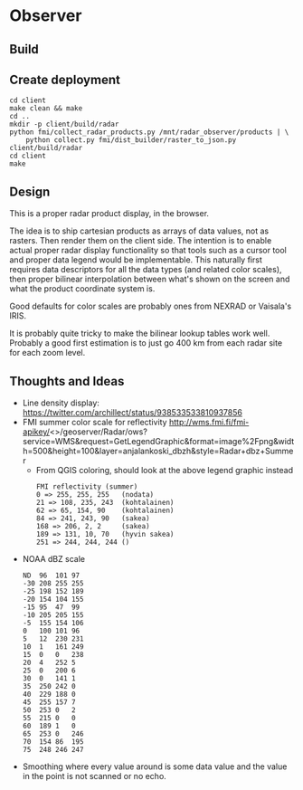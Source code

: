 # Observer

## Build

## Create deployment

    cd client
    make clean && make
    cd ..
    mkdir -p client/build/radar
    python fmi/collect_radar_products.py /mnt/radar_observer/products | \
        python collect.py fmi/dist_builder/raster_to_json.py client/build/radar
    cd client
    make


## Design

This is a proper radar product display, in the browser.

The idea is to ship cartesian products as arrays of data values, not as
rasters.  Then render them on the client side.  The intention is to enable
actual proper radar display functionality so that tools such as a cursor tool
and proper data legend would be implementable.  This naturally first requires
data descriptors for all the data types (and related color scales), then
proper bilinear interpolation between what's shown on the screen and what the
product coordinate system is.

Good defaults for color scales are probably ones from NEXRAD or Vaisala's
IRIS.

It is probably quite tricky to make the bilinear lookup tables work well.
Probably a good first estimation is to just go 400 km from each radar site for
each zoom level.


## Thoughts and Ideas
 - Line density display:
   https://twitter.com/archillect/status/938533533810937856
 - FMI summer color scale for reflectivity
   http://wms.fmi.fi/fmi-apikey/<>/geoserver/Radar/ows?service=WMS&request=GetLegendGraphic&format=image%2Fpng&width=500&height=100&layer=anjalankoski_dbzh&style=Radar+dbz+Summer
   - From QGIS coloring, should look at the above legend graphic instead
     ```
     FMI reflectivity (summer)
     0 => 255, 255, 255   (nodata)
     21 => 108, 235, 243  (kohtalainen)
     62 => 65, 154, 90    (kohtalainen)
     84 => 241, 243, 90   (sakea)
     168 => 206, 2, 2     (sakea)
     189 => 131, 10, 70   (hyvin sakea)
     251 => 244, 244, 244 ()
     ```
 - NOAA dBZ scale
   ```
   ND  96  101 97
   -30 208 255 255
   -25 198 152 189
   -20 154 104 155
   -15 95  47  99
   -10 205 205 155
   -5  155 154 106
   0   100 101 96
   5   12  230 231
   10  1   161 249
   15  0   0   238
   20  4   252 5
   25  0   200 6
   30  0   141 1
   35  250 242 0
   40  229 188 0
   45  255 157 7
   50  253 0   2
   55  215 0   0
   60  189 1   0
   65  253 0   246
   70  154 86  195
   75  248 246 247
   ```
 - Smoothing where every value around is some data value and the value in the
   point is not scanned or no echo.
